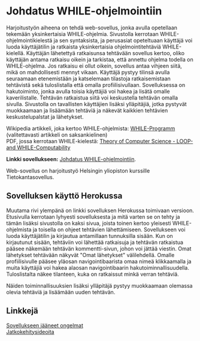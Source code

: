 # Johdatus WHILE-ohjelmointiin

Harjoitustyön aiheena on tehdä web-sovellus, jonka avulla opetellaan tekemään yksinkertaisia WHILE-ohjelmia. Sivustolla kerrotaan WHILE-ohjelmointikielestä ja sen syntaksista, ja perusasiat opeteltuaan käyttäjä voi luoda käyttäjätilin ja ratkaista yksinkertaisia ohjelmointitehtäviä WHILE-kielellä. Käyttäjän lähetettyä ratkaisunsa tehtävään sovellus kertoo, oliko käyttäjän antama ratkaisu oikein ja tarkistaa, että annettu ohjelma todella on WHILE-ohjelma. Jos ratkaisu ei ollut oikein, sovellus antaa vihjeen siitä, mikä on mahdollisesti mennyt vikaan. Käyttäjä pystyy tilinsä avulla seuraamaan etenemistään ja katselemaan tilastoja ratkaisemistaan tehtävistä sekä tuloslistalla että omalla profiilisivullaan. Sovelluksessa on hakutoiminto, jonka avulla toisia käyttäjiä voi hakea ja lisätä omalle kaverilistalle. Tehtävän ratkaistua siitä voi keskustella tehtävän omalla sivulla. Sivustolla on tavallisten käyttäjien lisäksi ylläpitäjiä, jotka pystyvät muokkaamaan ja lisäämään tehtäviä ja näkevät kaikkien tehtävien keskustelupalstat ja lähetykset.

Wikipedia artikkeli, joka kertoo WHILE-ohjelmista: [WHILE-Programm](https://de.wikipedia.org/wiki/WHILE-Programm) (valitettavasti artikkeli on saksankielinen)  
PDF, jossa kerrotaan WHILE-kielestä: [Theory of Computer Science - LOOP- and WHILE-Computability](https://ai.dmi.unibas.ch/_files/teaching/fs16/theo/slides/theory-d02.pdf)

**Linkki sovellukseen:** [Johdatus WHILE-ohjelmointiin](https://whileohjelmointi.herokuapp.com).

Web-sovellus on harjoitustyö Helsingin yliopiston kurssille Tietokantasovellus.

## Sovelluksen käyttö Herokussa
Muutama rivi ylempänä on linkki sovelluksen Herokussa toimivaan versioon. Etusivulla kerrotaan lyhyesti sovelluksesta ja mitä varten se on tehty ja tämän lisäksi sivustolla on kaksi sivua, joista toinen kertoo yleisesti WHILE-ohjelmista ja toisella on ohjeet tehtävien lähettämiseen. Sovellukseen voi luoda käyttäjätilin ja kirjautua antamillaan tunnuksilla sisään. Kun on kirjautunut sisään, tehtäviin voi lähettää ratkaisuja ja tehtävän ratkaistua pääsee näkemään tehtävän kommentti-sivun, johon voi jättää viestin. Omat lähetykset tehtävään näkyvät "Omat lähetykset" välilehdellä. Omalle profiilisivulle pääsee yläosan navigointibaarista omaa nimeä klikkaamalla ja muita käyttäjiä voi hakea alaosan navigointibaarin hakutoiminnallisuudella. Tuloslistalta näkee tilanteen, kuka on ratkaissut minkä verran tehtäviä.

Näiden toiminnallisuuksien lisäksi ylläpitäjä pystyy muokkaamaan olemassa olevia tehtäviä ja lisäämään uuden tehtävän.

## Linkkejä
[Sovellukseen jääneet ongelmat](https://github.com/pinjaw/while/blob/main/documentation/knownproblems.md)  
[Jatkokehitysideoita](https://github.com/pinjaw/while/blob/main/documentation/futurefeatures.md)  

